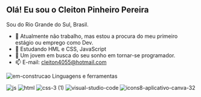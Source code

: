 ## Olá! Eu sou o Cleiton Pinheiro Pereira

Sou do Rio Grande do Sul, Brasil.

- 🔭 Atualmente não trabalho, mas estou a procura do meu primeiro estágio ou emprego como Dev.
- 🌱 Estudando HML e CSS, JavaScript
- 💬 Um jovem em busca do seu sonho em tornar-se programador.
- 📫 E-mail: cleiton4055@hotmail.com

![em-construcao](https://github.com/user-attachments/assets/24b424e9-03e6-4db0-a8e2-2502614324ed) Linguagens e ferramentas

![js](https://github.com/user-attachments/assets/556274c5-a42e-49fe-b527-7de86d5c9380)     ![html](https://github.com/user-attachments/assets/b2aa2625-7066-4405-97c9-e6e25d2d5974)     ![css-3 (1)](https://github.com/user-attachments/assets/7749c3eb-4769-4589-92c1-ada95a95ee62)     ![visual-studio-code](https://github.com/user-attachments/assets/f906b3a1-e1c1-47e5-95ac-b56c9f13b4b8)     ![icons8-aplicativo-canva-32](https://github.com/user-attachments/assets/f15d321d-2817-4fd2-8b4e-da384a76bbd9)


